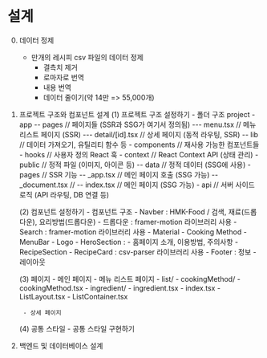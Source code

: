 # 설계

0. 데이터 정제
    - 만개의 레시피 csv 파일의 데이터 정제
        - 결측치 제거
        - 로마자로 번역
        - 내용 번역
        - 데이터 줄이기(약 14만 => 55,000개)

1. 프로젝트 구조와 컴포넌트 설계
    (1) 프로젝트 구조 설정하기
        - 폴더 구조
            project
                - app
                    -- pages       // 페이지들 (SSR과 SSG가 여기서 정의됨)
                        --- menu.tsx  // 메뉴 리스트 페이지 (SSR)
                        --- detail/[id].tsx // 상세 페이지 (동적 라우팅, SSR)
                        -- lib         // 데이터 가져오기, 유틸리티 함수 등
                - components  // 재사용 가능한 컴포넌트들
                - hooks       // 사용자 정의 React 훅
                - context     // React Context API (상태 관리)
                - public        // 정적 파일 (이미지, 아이콘 등)
                    -- data          // 정적 데이터 (SSG에 사용)
                - pages         // SSR 기능
                    -- _app.tsx // 메인 페이지 호출 (SSG 가능)
                    -- _document.tsx //
                    -- index.tsx // 메인 페이지 (SSG 가능)
                - api           // 서버 사이드 로직 (API 라우팅, DB 연결 등)

    (2) 컴포넌트 설정하기
        - 컴포넌트 구조
            - Navber : HMK-Food / 검색, 재료(드롭다운), 요리방법(드롭다운)
                - 드롭다운 : framer-motion 라이브러리 사용
                - Search : framer-motion 라이브러리 사용
                - Material
                - Cooking Method
                - MenuBar
                - Logo
            - HeroSection :
                - 홈페이지 소개, 이용방법, 주의사항
            - RecipeSection
                - RecipeCard : csv-parser 라이브러리 사용
            - Footer : 정보
        - 레이아웃

    (3) 페이지
        - 메인 페이지
        - 메뉴 리스트 페이지
            - list/
                - cookingMethod/
                    - cookingMethod.tsx
                - ingredient/
                    - ingredient.tsx
                - index.tsx
                - ListLayout.tsx
                - ListContainer.tsx
                
        - 상세 페이지

    (4) 공통 스타일
        - 공통 스타일 구현하기

2. 백엔드 및 데이터베이스 설계